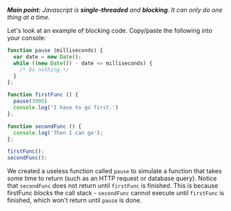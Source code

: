 
**_Main point:_** _Javascript is_ **_single-threaded_** _and_ **_blocking_**_. It can only do one thing at a time._

  

Let's look at an example of blocking code. Copy/paste the following into your console:

  

```js
function pause (milliseconds) {
  var date = new Date();
  while ((new Date()) - date <= milliseconds) { 
    /* Do nothing */ 
  }
};

function firstFunc () {
  pause(3000)
  console.log('I have to go first.')
};

function secondFunc () {
  console.log('Then I can go');
};

firstFunc();
secondFunc();
```
  

We created a useless function called `pause` to simulate a function that takes some time to return (such as an HTTP request or database query). Notice that `secondFunc` does not return until `firstFunc` is finished. This is because firstFunc _blocks_ the call stack - `secondFunc` cannot execute until `firstFunc` is finished, which won't return until `pause` is done.
